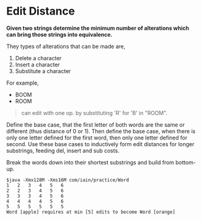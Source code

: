 # Edit Distance

__Given two strings determine the minimum number of alterations which can bring those strings into equivalence.__

They types of alterations that can be made are,
1. Delete a character
2. Insert a character
3. Substitute a character

For example,
- BOOM
- ROOM
> can edit with one op. by substituting 'R' for 'B' in "ROOM".

Define the base case, that the first letter of both words are the same or different (thus distance of 0 or 1).
Then define the base case, when there is only one letter defined for the first word, then only one letter defined for second.
Use these base cases to inductively form edit distances for longer substrings, feeding del, insert and sub costs.

Break the words down into their shortest substrings and build from bottom-up.
```
$java -Xmx128M -Xms16M com/iain/practice/Word
1	2	3	4	5	6	
2	2	3	4	5	6	
3	3	3	4	5	6	
4	4	4	4	5	6	
5	5	5	5	5	5	
Word [apple] requires at min [5] edits to become Word [orange]
```

[1]: https://web.stanford.edu/class/cs124/lec/med.pdf
[2]: https://jlordiales.me/2014/03/01/dynamic-programming-edit-distance/